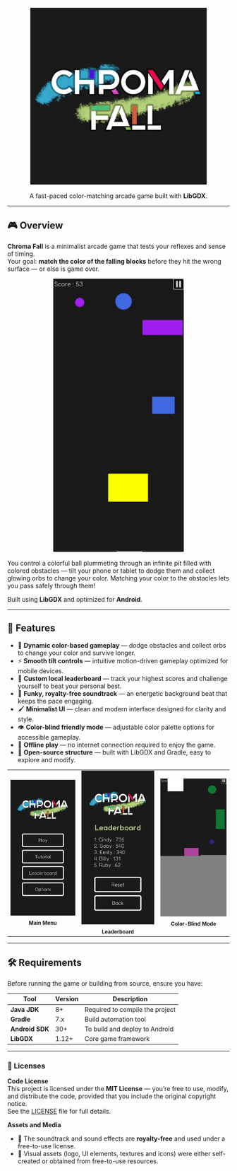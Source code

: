 <p align="center">
  <img src="assets/chroma-fall-logo.png" alt="Chroma Fall Logo" width="400"/>
</p>

<p align="center">
  A fast-paced color-matching arcade game built with <b>LibGDX</b>.
</p>

---

## 🎮 Overview

**Chroma Fall** is a minimalist arcade game that tests your reflexes and sense of timing. \
Your goal: **match the color of the falling blocks** before they hit the wrong surface — or else is game over.

<p align="center">
  <img src="assets/chromaFallGameplay.gif" alt="Chroma Fall Gameplay"/>
</p>
You control a colorful ball plummeting through an infinite pit filled with colored obstacles — tilt your phone or tablet to dodge them and collect glowing orbs to change your color. Matching your color to the obstacles lets you pass safely through them! 

Built using **LibGDX** and optimized for **Android**.

---

## 🧩 Features

- 🎨 **Dynamic color-based gameplay** — dodge obstacles and collect orbs to change your color and survive longer.  
- ⚡ **Smooth tilt controls** — intuitive motion-driven gameplay optimized for mobile devices.  
- 🧠 **Custom local leaderboard** — track your highest scores and challenge yourself to beat your personal best.  
- 🎵 **Funky, royalty-free soundtrack** — an energetic background beat that keeps the pace engaging.  
- 🖌️ **Minimalist UI** — clean and modern interface designed for clarity and style.  
- 👁️ **Color-blind friendly mode** — adjustable color palette options for accessible gameplay.  
- 💾 **Offline play** — no internet connection required to enjoy the game.  
- 🔧 **Open-source structure** — built with LibGDX and Gradle, easy to explore and modify.
<p align="center">
  <table>
    <tr>
      <td align="center">
        <img src="assets/ui_screenshot.jpg" alt="Main Menu UI" width="250"/><br/>
        <sub><b>Main Menu</b></sub>
      </td>
      <td align="center">
        <img src="assets/leaderboard_screenshot.jpg" alt="Leaderboard Screen" width="250"/><br/>
        <sub><b>Leaderboard</b></sub>
      </td>
      <td align="center">
        <img src="assets/colorblind_screenshot.jpg" alt="Color-Blind Mode" width="250"/><br/>
        <sub><b>Color-Blind Mode</b></sub>
      </td>
    </tr>
  </table>
</p>

--- 
## 🛠️ Requirements

Before running the game or building from source, ensure you have:

| Tool | Version | Description |
|------|----------|-------------|
| **Java JDK** | 8+ | Required to compile the project |
| **Gradle** | 7.x | Build automation tool |
| **Android SDK** | 30+ | To build and deploy to Android |
| **LibGDX** | 1.12+ | Core game framework |
---
### 📝 Licenses

**Code License**  
This project is licensed under the **MIT License** — you’re free to use, modify, and distribute the code, provided that you include the original copyright notice.  
See the [LICENSE](LICENSE) file for full details.

**Assets and Media**  
- 🎵 The soundtrack and sound effects are **royalty-free** and used under a free-to-use license.  
- 🎨 Visual assets (logo, UI elements, textures and icons) were either self-created or obtained from free-to-use resources.  

